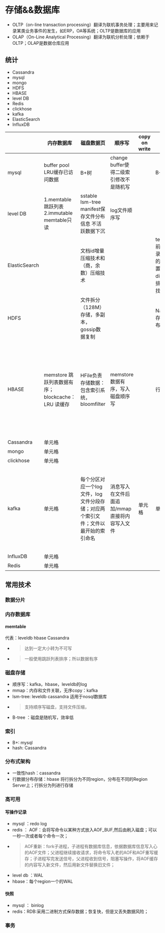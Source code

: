# 存储&&数据库
- OLTP（on-line transaction processing）翻译为联机事务处理；主要用来记录某类业务事件的发生，如ERP，OA等系统；OLTP是数据库的应用
- OLAP（On-Line Analytical Processing）翻译为联机分析处理；依赖于OLTP；OLAP是数据仓库应用
## 统计
- Cassandra
- mysql
- mongo
- HDFS
- HBASE
- level DB
- Redis
- clickhose
- kafka
- ElasticSearch
- InfluxDB

|       | 内存数据库 |  磁盘数据页  | 顺序写  | copy on write |索引|锁|高可用|分布一致性|
|  ---- |  ----  | ----  | ----  | ----  | ----  | ----  | ----  | ----  | 
| mysql | buffer pool LRU缓存已访问数据| B+树 | change buffer使得二级索引修改不是随机写| | B+| 行锁，表锁，意向锁、间隙索| binlog/redo log|隔离级别|
| level DB | 1.memtable跳跃列表 2.immutable memtable只读 | sstable lsm-tree manifest保存文件分布信息 不活跃数据下沉| log文件顺序写| | | |通过log文件记录操作用于恢复| ||
| ElasticSearch  |  | 文档id增量压缩技术和（商，余数）压缩技术 | | | term index 前缀树，记录关键字典的起始位置，term dict关键字排序二分查找||||
| HDFS  |   | 文件拆分（128M）存储，多副本，gossip数据复制|||NameNode 存储文件分布信息||||
| HBASE  | memstore 跳跃列表数据有序；blockcache：LRU 读缓存 | HFile负责存储数据：包含索引系统，bloomfilter| memstore数据有序，写入磁盘顺序写||行锁|分布在每个region的WAL日志，用于崩溃恢复；数据文件使用HDFS，有多个副本|事务的强一致性：通过锁和MVCC实现并发控制；行锁和两阶段提交协议（获取所有行锁才写入）；|
| Cassandra  | 单元格 |
| mongo  | 单元格 |
| clickhose  | 单元格 |
| kafka  | 单元格 |每个分区对应一个log文件，log文件分段存储；对应两个索引文件；文件以最开始的索引命名 |消息写入在文件后面追加/mmap直接将内容写入文件 |单元格 |单元格 |单元格 | 分区可以对topic水平扩展，存储不同的消息，因此多个分区消费是无序的；key定期压缩保留最新key;日志多副本 | leader副本响应请求；维护已同步副本；follwer定期从leader获取日志 |
| InfluxDB  | 单元格 |
| Redis  | 单元格 |
## 常用技术
### 数据分片
### 内存数据库
#### memtable 
代表：leveldb hbase Cassandra
- > 达到一定大小转为不可写
- > 一般使用跳跃列表排序；所以数据有序

### 磁盘存储
- 顺序写：kafka，hbase，leveldb的log
- mmap：内存和文件关联，无序copy：kafka
- lsm-tree: leveldb cassandra 适用于nosql数据库
- > 支持顺序写磁盘，支持文件压缩，
- B-tree ：磁盘是随机写，效率低
### 索引
- B+: mysql
- hash: Cassandra
### 分布式架构
- 一致性hash：cassandra
- 行数据分布存储：hbase 将行拆分为不同region，分布在不同的Region Server上；行拆分为列进行存储
### 高可用
#### 写操作记录
- mysql ：redo log
- redis ： AOF：会将写命令以某种方式放入AOF_BUF,然后由刷入磁盘；可以一秒一次或者每个命令一次；
- > AOF重新：fork子进程，子进程有数据库信息，依据数据库信息写入心的AOF文件；父进程继续接收请求，将命令写入老的AOF和AOF重写缓存；子进程写完发送信号，父进程收到信号，阻塞写操作，将AOF缓存的内容写入新文件，然后用新文件替换旧文件；
- level db ：WAL
- hbase：每个region一个的WAL

#### 快照
- mysql ： binlog
- redis：RDB:采用二进制方式保存数据；恢复快，但是又丢失数据风险；

### 事务
